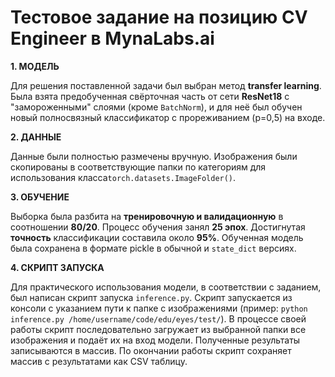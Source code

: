 # Тестовое задание на позицию CV Engineer в MynaLabs.ai

**1. МОДЕЛЬ**

Для решения поставленной задачи был выбран метод **transfer learning**.
Была взята предобученная свёрточная часть от сети **ResNet18** c "замороженными" слоями (кроме `BatchNorm`),
и для неё был обучен новый полносвязный классификатор с прореживанием (p=0,5) на входе.

**2. ДАННЫЕ**

Данные были полностью размечены вручную. Изображения были скопированы в соответствующие 
папки по категориям для использования класса`torch.datasets.ImageFolder()`.

**3. ОБУЧЕНИЕ**

Выборка была разбита на **тренировочную и валидационную** в соотношении **80/20**. Процесс обучения занял 
**25 эпох**. Достигнутая **точность** классификации составила около **95%**. Обученная модель была сохранена
в формате pickle в обычной и `state_dict` версиях.

**4. СКРИПТ ЗАПУСКА**

Для практического использования модели, в соответствии с заданием, был написан скрипт запуска `inference.py`.
Скрипт запускается из консоли с указанием пути к папке с изображениями
(пример: `python inference.py /home/username/code/edu/eyes/test/`). В процессе своей работы скрипт 
последовательно загружает из выбранной папки все изображения и подаёт их на вход модели.
Полученные результаты записываются в массив. По окончании работы скрипт сохраняет массив с 
результатами как CSV таблицу.
